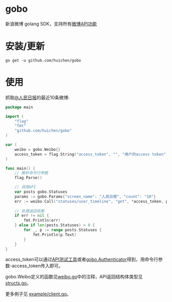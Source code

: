 gobo
====

新浪微博 golang SDK，支持所有<a href="http://open.weibo.com/wiki/微博API">微博API功能</a>

# 安装/更新

```
go get -u github.com/huichen/gobo
```

# 使用

抓取<a href="http://weibo.com/rmrb">@人民日报</a>的最近10条微博:

```go
package main

import (
	"flag"
	"fmt"
	"github.com/huichen/gobo"
)

var (
	weibo = gobo.Weibo{}
	access_token = flag.String("access_token", "", "用户的access token")
)

func main() {
	// 解析命令行参数
	flag.Parse()

	// 调用API
	var posts gobo.Statuses
	params := gobo.Params{"screen_name": "人民日报", "count": "10"}
	err := weibo.Call("statuses/user_timeline", "get", *access_token, params, &posts)
	
	// 处理返回结果
	if err != nil {
		fmt.Println(err)
	} else if len(posts.Statuses) > 0 {
		for _, p := range posts.Statuses {
			fmt.Println(p.Text)
		}
	}
}
```

access_token可以通过<a href="http://open.weibo.com/tools/console">API测试工具</a>或者<a href="https://github.com/huichen/gobo/blob/master/authenticator.go">gobo.Authenticator</a>得到，用命令行参数-access_token传入即可。

gobo.Weibo定义的函数见<a href="https://github.com/huichen/gobo/blob/master/weibo.go">weibo.go</a>中的注释，API返回结构体类型见<a href="https://github.com/huichen/gobo/blob/master/structs.go">structs.go</a>。

更多例子见 <a href="https://github.com/huichen/gobo/blob/master/example/client.go">example/client.go</a>。
